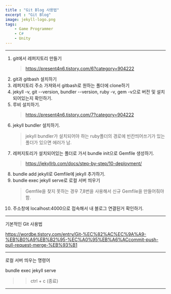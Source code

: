 ```yaml
---
title : "Git Blog 사용법"
excerpt : "Git Blog"
image: jekyll-logo.png
tags:
    - Game Programmer
    - C#
    - Unity
---
```


---
1. git에서 레퍼지토리 만들기
    > https://present4n6.tistory.com/6?category=904222
2. git과 gitbash 설치하기
3. 레퍼지토리 주소 가져와서 gitbash로 원하는 폴더에 clone하기
4. jekyll -v, git --version, bundler --version, ruby -v, gem -v으로 버전 및 설치 되어있는지 확인하기.
5. 루비 설치하기.
    > https://present4n6.tistory.com/7?category=904222
6. jekyll bundler 설치하기.
    > jekyll bundler가 설치되어야 하는 ruby폴더의 경로에 빈칸띄어쓰기가 있는 폴더가 있으면 에러가 남.
7. 레퍼지토리가 설치되어있는 폴더로 가서 bundle init으로 Gemfile 생성하기.
    > https://jekyllrb.com/docs/step-by-step/10-deployment/
8. bundle add jekyll로 Gemfile에 jekyll 추가하기.
9. bundle exec jekyll serve로 로컬 서버 띄우기
    > Gemfile을 찾지 못하는 경우 7,8번을 사용해서 신규 Gemfile을 만들어줘야 함.
10. 주소창에 localhost:4000으로 접속해서 내 블로그 연결된거 확인하기.

---
기본적인 Git 사용법

https://wordbe.tistory.com/entry/Git-%EC%82%AC%EC%9A%A9-%EB%B0%A9%EB%B2%95-%EC%A0%95%EB%A6%ACcommit-push-pull-request-merge-%EB%93%B1

---
로컬 서버 띄우는 명령어

bundle exec jekyll serve
>> ctrl + c (종료)

---
